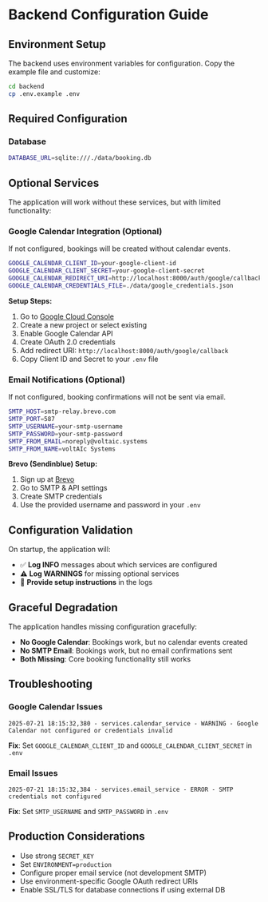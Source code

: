 # Backend Configuration Guide

## Environment Setup

The backend uses environment variables for configuration. Copy the example file and customize:

```bash
cd backend
cp .env.example .env
```

## Required Configuration

### Database
```bash
DATABASE_URL=sqlite:///./data/booking.db
```

## Optional Services

The application will work without these services, but with limited functionality:

### Google Calendar Integration (Optional)
If not configured, bookings will be created without calendar events.

```bash
GOOGLE_CALENDAR_CLIENT_ID=your-google-client-id
GOOGLE_CALENDAR_CLIENT_SECRET=your-google-client-secret
GOOGLE_CALENDAR_REDIRECT_URI=http://localhost:8000/auth/google/callback
GOOGLE_CALENDAR_CREDENTIALS_FILE=./data/google_credentials.json
```

**Setup Steps:**
1. Go to [Google Cloud Console](https://console.cloud.google.com/)
2. Create a new project or select existing
3. Enable Google Calendar API
4. Create OAuth 2.0 credentials
5. Add redirect URI: `http://localhost:8000/auth/google/callback`
6. Copy Client ID and Secret to your `.env` file

### Email Notifications (Optional)
If not configured, booking confirmations will not be sent via email.

```bash
SMTP_HOST=smtp-relay.brevo.com
SMTP_PORT=587
SMTP_USERNAME=your-smtp-username
SMTP_PASSWORD=your-smtp-password
SMTP_FROM_EMAIL=noreply@voltaic.systems
SMTP_FROM_NAME=voltAIc Systems
```

**Brevo (Sendinblue) Setup:**
1. Sign up at [Brevo](https://www.brevo.com)
2. Go to SMTP & API settings
3. Create SMTP credentials
4. Use the provided username and password in your `.env`

## Configuration Validation

On startup, the application will:
- ✅ **Log INFO** messages about which services are configured
- ⚠️ **Log WARNINGS** for missing optional services
- 🔧 **Provide setup instructions** in the logs

## Graceful Degradation

The application handles missing configuration gracefully:

- **No Google Calendar**: Bookings work, but no calendar events created
- **No SMTP Email**: Bookings work, but no email confirmations sent
- **Both Missing**: Core booking functionality still works

## Troubleshooting

### Google Calendar Issues
```
2025-07-21 18:15:32,380 - services.calendar_service - WARNING - Google Calendar not configured or credentials invalid
```
**Fix**: Set `GOOGLE_CALENDAR_CLIENT_ID` and `GOOGLE_CALENDAR_CLIENT_SECRET` in `.env`

### Email Issues
```
2025-07-21 18:15:32,384 - services.email_service - ERROR - SMTP credentials not configured
```
**Fix**: Set `SMTP_USERNAME` and `SMTP_PASSWORD` in `.env`

## Production Considerations

- Use strong `SECRET_KEY`
- Set `ENVIRONMENT=production`
- Configure proper email service (not development SMTP)
- Use environment-specific Google OAuth redirect URIs
- Enable SSL/TLS for database connections if using external DB